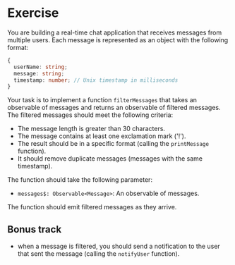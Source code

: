 # Exercise

You are building a real-time chat application that receives messages from multiple users. Each message is represented as an object with the following format:

```typescript
{
  userName: string;
  message: string;
  timestamp: number; // Unix timestamp in milliseconds
}
```

Your task is to implement a function `filterMessages` that takes an observable of messages and returns an observable of filtered messages. The filtered messages should meet the following criteria:

- The message length is greater than 30 characters.
- The message contains at least one exclamation mark ('!').
- The result should be in a specific format (calling the `printMessage` function).
- It should remove duplicate messages (messages with the same timestamp).

The function should take the following parameter:

- `messages$: Observable<Message>`: An observable of messages.

The function should emit filtered messages as they arrive.

## Bonus track

- when a message is filtered, you should send a notification to the user that sent the message (calling the `notifyUser` function).

